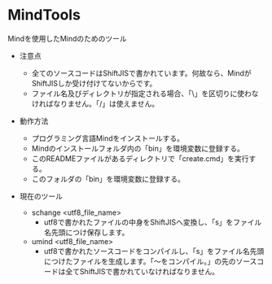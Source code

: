 # MindTools
Mindを使用したMindのためのツール

- 注意点
  - 全てのソースコードはShiftJISで書かれています。何故なら、MindがShiftJISしか受け付けてないからです。
  - ファイル名及びディレクトリが指定される場合、「\」を区切りに使わなければなりません。「/」は使えません。

- 動作方法
  - プログラミング言語Mindをインストールする。
  - Mindのインストールフォルダ内の「bin」を環境変数に登録する。
  - このREADMEファイルがあるディレクトリで「create.cmd」を実行する。
  - このフォルダの「bin」を環境変数に登録する。

- 現在のツール
  - schange \<utf8_file_name>
    - utf8で書かれたファイルの中身をShiftJISへ変換し、「s」をファイル名先頭につけ保存します。
  - umind \<utf8_file_name>
    - utf8で書かれたソースコードをコンパイルし、「s」をファイル名先頭につけたファイルを生成します。「～をコンパイル。」の先のソースコードは全てShiftJISで書かれていなければなりません。